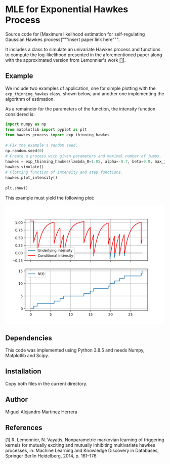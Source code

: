 # MLE for Exponential Hawkes Process

Source code for [Maximum likelihood estimation for self-regulating Gaussian Hawkes process]"""insert paper link here""".

It includes a class to simulate an univariate Hawkes process and functions to compute the log-likelihood presented in the aforementioned paper along with the approximated version from Lemonnier's work [[1]](#1).

## Example

We include two examples of application, one for simple plotting with the ```exp_thinning_hawkes``` class, shown below, and another one implementing the algorithm of estimation.

As a remainder for the parameters of the function, the intensity function considered is:

```py
import numpy as np
from matplotlib import pyplot as plt
from hawkes_process import exp_thinning_hawkes

# Fix the example's random seed.
np.random.seed(0)
# Create a process with given parameters and maximal number of jumps.
hawkes = exp_thinning_hawkes(lambda_0=1.05, alpha=-0.7, beta=0.8, max_jumps=15)
hawkes.simulate()
# Plotting function of intensity and step functions.
hawkes.plot_intensity()

plt.show()

```

This example must yield the following plot:

<img src="./examples/plot_simulation.png" width="500">

## Dependencies

This code was implemented using Python 3.8.5 and needs Numpy, Matplotlib and Scipy.

## Installation

Copy both files in the current directory.

## Author

Miguel Alejandro Martinez Herrera

## References

<a id="1">[1]</a>
R. Lemonnier, N. Vayatis, Nonparametric markovian learning of triggering kernels for mutually exciting and mutually inhibiting multivariate hawkes processes, in: Machine Learning and Knowledge Discovery in Databases, Springer Berlin Heidelberg, 2014, p. 161–176
